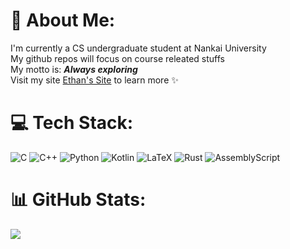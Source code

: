 # 💫 About Me:
I'm currently a CS undergraduate student at Nankai University  <br>My github repos will focus on course releated stuffs  <br>My motto is: **_Always exploring_**  <br>Visit my site [Ethan's Site](https://www.ethan2k04.icu/) to learn more ✨  

# 💻 Tech Stack:
![C](https://img.shields.io/badge/c-%2300599C.svg?style=for-the-badge&logo=c&logoColor=white) ![C++](https://img.shields.io/badge/c++-%2300599C.svg?style=for-the-badge&logo=c%2B%2B&logoColor=white) ![Python](https://img.shields.io/badge/python-3670A0?style=for-the-badge&logo=python&logoColor=ffdd54) ![Kotlin](https://img.shields.io/badge/kotlin-%237F52FF.svg?style=for-the-badge&logo=kotlin&logoColor=white) ![LaTeX](https://img.shields.io/badge/latex-%23008080.svg?style=for-the-badge&logo=latex&logoColor=white) ![Rust](https://img.shields.io/badge/rust-%23000000.svg?style=for-the-badge&logo=rust&logoColor=white) ![AssemblyScript](https://img.shields.io/badge/assembly%20script-%23000000.svg?style=for-the-badge&logo=assemblyscript&logoColor=white) 

# 📊 GitHub Stats:
<!-- <br/> -->
<!-- ![](https://github-readme-streak-stats.herokuapp.com/?user=Ethan2k04&theme=github_dark_dimmed&hide_border=false)<br/> -->
![](https://github-readme-stats.vercel.app/api/top-langs/?username=Ethan2k04&theme=github_dark_dimmed&hide_border=false&include_all_commits=true&count_private=true&layout=compact)
<!-- ![](https://github-readme-stats.vercel.app/api?username=Ethan2k04&theme=github_dark_dimmed&hide_border=false&include_all_commits=true&count_private=true) -->
<!--  ### ✍️ Random Dev Quote
![](https://quotes-github-readme.vercel.app/api?type=horizontal&theme=gruvbox)

---
[![](https://visitcount.itsvg.in/api?id=Ethan2k04&icon=0&color=2)](https://visitcount.itsvg.in) -->

<!-- Proudly created with GPRM ( https://gprm.itsvg.in ) -->
